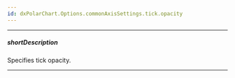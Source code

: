 ```yaml
---
id: dxPolarChart.Options.commonAxisSettings.tick.opacity
---
```

---
##### shortDescription
Specifies tick opacity.

---
